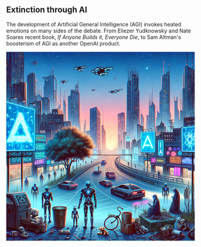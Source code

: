 ## Extinction through AI
The development of Artificial General Intelligence (AGI) invokes heated emotions on many sides
of the debate. From Eliezer Yudknowsky and Nate Soares recent book, *If Anyone Builds it, Everyone Die*,
to Sam Altman's boosterism of AGI as another OpenAI product. 

![Extinction Throug AI](static/img/dalle-3-extinction-through-ai.png)
